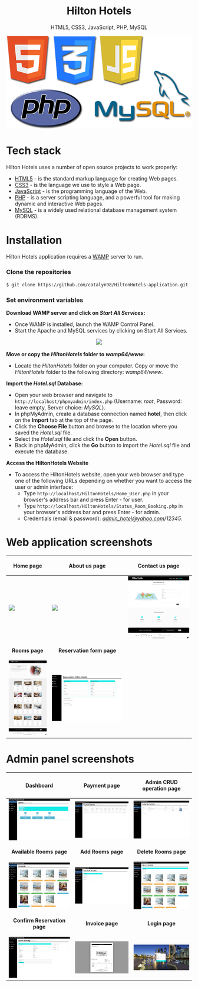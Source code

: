 <h1 align="center">
  Hilton Hotels
</h1>
<p align="center">
  HTML5, CSS3, JavaScript, PHP, MySQL
</p>

<p align="center">
  <img src="https://github.com/catalyn98/HiltonHotels-application/blob/main/StackTech.png" />
</p>

# Tech stack
Hilton Hotels uses a number of open source projects to work properly:
* [HTML5](https://www.w3schools.com/html/) - is the standard markup language for creating Web pages.
* [CSS3](https://www.w3schools.com/css/) - is the language we use to style a Web page.
* [JavaScript](https://www.w3schools.com/js/) - is the programming language of the Web.
* [PHP](https://www.w3schools.com/php/) - is a server scripting language, and a powerful tool for making dynamic and interactive Web pages.
* [MySQL](https://www.w3schools.com/mysql/) - is a widely used relational database management system (RDBMS).

# Installation
Hilton Hotels application requires a [WAMP](https://wampserver.aviatechno.net) server to run.

### Clone the repositories
```sh
$ git clone https://github.com/catalyn98/HiltonHotels-application.git
```

### Set environment variables 
**Download WAMP server and click on *Start All Services*:**
- Once WAMP is installed, launch the WAMP Control Panel.
- Start the Apache and MySQL services by clicking on Start All Services.
<p align="center">
  <img src="https://firebasestorage.googleapis.com/v0/b/licenseproject-c2773.appspot.com/o/wampp.png?alt=media&token=07cc678d-6644-4f99-bff1-59ea658fd96e" />
</p>

**Move or copy the *HiltonHotels* folder to *wamp64/www*:**
- Locate the *HiltonHotels* folder on your computer. Copy or move the *HiltonHotels* folder to the following directory: *wamp64/www*.

**Import the *Hotel.sql* Database:**
- Open your web browser and navigate to `http://localhost/phpmyadmin/index.php` (Username: *root*, Password: leave empty, Server choice: *MySQL*).
- In phpMyAdmin, create a database connection named **hotel**, then click on the **Import** tab at the top of the page.
- Click the **Choose File** button and browse to the location where you saved the *Hotel.sql* file.
- Select the *Hotel.sql* file and click the **Open** button.
- Back in phpMyAdmin, click the **Go** button to import the *Hotel.sql* file and execute the database.

**Access the HiltonHotels Website**
- To access the HiltonHotels website, open your web browser and type one of the following URLs depending on whether you want to access the user or admin interface:
  - Type `http://localhost/HiltonHotels/Home_User.php` in your browser's address bar and press Enter - for user.
  - Type `http://localhost/HiltonHotels/Status_Room_Booking.php` in your browser's address bar and press Enter - for admin.
  - Credentials (email & password): *admin_hotel@yahoo.com*/*12345*.

# Web application screenshots 
| <p align="center">**Home page**</p> | <p align="center">**About us page**</p> | <p align="center">**Contact us page**</p> |
| ------------ | ------------ | ------------ |
| <img src="https://github.com/catalyn98/HiltonHotels-application/blob/main/Hilton%20Hotels/screenshots/1.Home_User.png" />  |  <img src="https://github.com/catalyn98/HiltonHotels-application/blob/main/Hilton%20Hotels/screenshots/2.About.png" /> | <img src="https://github.com/catalyn98/HiltonHotels-application/blob/main/Hilton%20Hotels/screenshots/3.Contact.png" /> |
| <p align="center">**Rooms page**</p> | <p align="center">**Reservation form page**</p> | |
| <img src="https://github.com/catalyn98/HiltonHotels-application/blob/main/Hilton%20Hotels/screenshots/4.Rooms.png" /> | <img src="https://github.com/catalyn98/HiltonHotels-application/blob/main/Hilton%20Hotels/screenshots/5.Reservation_User.png" /> | |

# Admin panel screenshots
| <p align="center">**Dashboard**</p> | <p align="center">**Payment page**</p> | <p align="center">**Admin CRUD operation page**</p> |
| ------------ | ------------ | ------------ |
| <img src="https://github.com/catalyn98/HiltonHotels-application/blob/main/Hilton%20Hotels/screenshots/7.Status Room Booking.png" /> | <img src="https://github.com/catalyn98/HiltonHotels-application/blob/main/Hilton%20Hotels/screenshots/8.Payment.png" /> | <img src="https://github.com/catalyn98/HiltonHotels-application/blob/main/Hilton%20Hotels/screenshots/9.Administrator.png" /> |
| <p align="center">**Available Rooms page**</p> | <p align="center">**Add Rooms page**</p> | <p align="center">**Delete Rooms page**</p> |
| <img src="https://github.com/catalyn98/HiltonHotels-application/blob/main/Hilton%20Hotels/screenshots/10.Available%20Rooms.png" /> | <img src="https://github.com/catalyn98/HiltonHotels-application/blob/main/Hilton%20Hotels/screenshots/11.Add%20Rooms.png" /> | <img src="https://github.com/catalyn98/HiltonHotels-application/blob/main/Hilton%20Hotels/screenshots/12.Delete%20Rooms.png" /> |
| <p align="center">**Confirm Reservation page**</p> | <p align="center">**Invoice page**</p> | <p align="center">**Login page**</p> |
| <img src="https://github.com/catalyn98/HiltonHotels-application/blob/main/Hilton%20Hotels/screenshots/13.Confirm_Reservation.png" /> | <img src="https://github.com/catalyn98/HiltonHotels-application/blob/main/Hilton%20Hotels/screenshots/14.Invoice.png" /> | <img src="https://github.com/catalyn98/HiltonHotels-application/blob/main/Hilton%20Hotels/screenshots/6.Login_Admin.png" /> |
